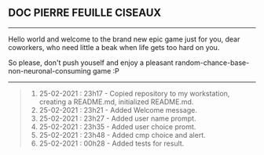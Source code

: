 ## DOC PIERRE FEUILLE CISEAUX

-----

Hello world and welcome to the brand new epic game just for you, dear coworkers, who need little a beak when life gets too hard on you.

So please, don't push youself and enjoy a pleasant random-chance-base-non-neuronal-consuming game :P

-----

> 1. 25-02-2021 : 23h17 - Copied repository to my workstation, creating a README.md, initialized README.md.
> 2. 25-02-2021 : 23h21 - Added Welcome message.
> 3. 25-02-2021 : 23h27 - Added user name prompt.
> 4. 25-02-2021 : 23h35 - Added user choice promt.
> 5. 25-02-2021 : 23h48 - Added cmp choice and alert.
> 6. 25-02-2021 : 00h28 - Added tests for result.
